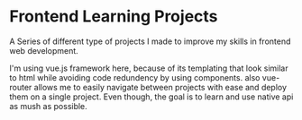 # Frontend Learning Projects

A Series of different type of projects I made to improve my skills in frontend web development.

I'm using vue.js framework here, because of its templating that look similar to html while avoiding code redundency by using components. also vue-router allows me to easily navigate between projects with ease and deploy them on a single project.
Even though, the goal is to learn and use native api as mush as possible.
